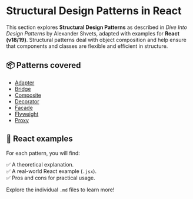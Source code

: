 # Structural Design Patterns in React

This section explores **Structural Design Patterns** as described in *Dive Into Design Patterns* by Alexander Shvets, adapted with examples for **React (v18/19)**.
Structural patterns deal with object composition and help ensure that components and classes are flexible and efficient in structure.

## 📦 Patterns covered

- [Adapter](./adapter.md)
- [Bridge](./bridge.md)
- [Composite](./composite.md)
- [Decorator](./decorator.md)
- [Facade](./facade.md)
- [Flyweight](./flyweight.md)
- [Proxy](./proxy.md)

## 🚀 React examples

For each pattern, you will find:

✅ A theoretical explanation.  
✅ A real-world React example (`.jsx`).  
✅ Pros and cons for practical usage.

Explore the individual `.md` files to learn more!